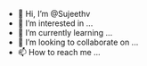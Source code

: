 - 👋 Hi, I’m @Sujeethv
- 👀 I’m interested in ...
- 🌱 I’m currently learning ...
- 💞️ I’m looking to collaborate on ...
- 📫 How to reach me ...

<!---
Sujeethv/Sujeethv is a ✨ special ✨ repository because its `README.md` (this file) appears on your GitHub profile.
You can click the Preview link to take a look at your changes.
--->
